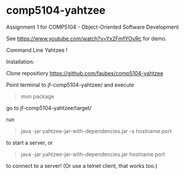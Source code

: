 # comp5104-yahtzee
Assignment 1 for COMP5104 - Object-Oriented Software Development

See https://www.youtube.com/watch?v=Yx2FmfYOvRc for demo.

Command Line Yahtzee !

Installation:

Clone repositiory https://github.com/faubes/comp5104-yahtzee

Point terminal to jf-comp5104-yahtzee/ and execute

> mvn package

go to jf-comp5104-yahtzee/target/

run

> java -jar yahtzee-jar-with-dependencies.jar -s hostname port

to start a server, or

> java -jar yahtzee-jar-with-dependencies.jar  hostname port

to connect to a server! (Or use a telnet client, that works too.)
